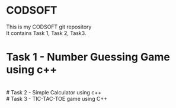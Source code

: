 # CODSOFT
This is my CODSOFT git repository
<br>
It contains Task 1, Task 2, Task3.
<br>
# Task 1 - Number Guessing Game using c++
<br>
# Task 2 - Simple Calculator using  c++
<br>
# Task 3 - TIC-TAC-TOE game using C++
